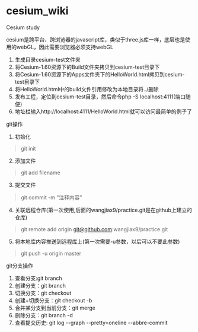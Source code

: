 # cesium_wiki
Cesium study

cesium是跨平台、跨浏览器的javascript库，类似于three.js库一样，底层也是使用的webGL，因此需要浏览器必须支持webGL

1. 生成目录cesium-test文件夹
2. 将Cesium-1.60资源下的Build文件夹拷贝到cesium-test目录下
3. 将Cesium-1.60资源下的Apps文件夹下的HelloWorld.html拷贝到cesium-test目录下
4. 将HelloWorld.html中的build文件引用修改为本地目录将../删除
5. 发布工程，定位到cesium-test目录，然后命令php -S localhost:4111(端口随便)
6. 地址栏输入http://localhost:4111/HelloWorld.html就可以访问最简单的例子了

git操作
1. 初始化
> git init
2. 添加文件
> git add filename
3. 提交文件
> git commit -m "注释内容"
4. 关联远程仓库(第一次使用,后面的wangjiax9/practice.git是在github上建立的仓库)
> git remote add origin git@github.com:wangjiax9/practice.git
5. 将本地库内容推送到远程库上(第一次需要-u参数，以后可以不要此参数)
> git push -u origin master

git分支操作
1. 查看分支:git branch
2. 创建分支：git branch <name>
3. 切换分支：git checkout <name>
4. 创建+切换分支：git checkout -b <name>
5. 合并某分支到当前分支：git merge <name>
6. 删除分支：git branch -d <name>
7. 查看提交历史: git log --graph --pretty=oneline --abbre-commit
